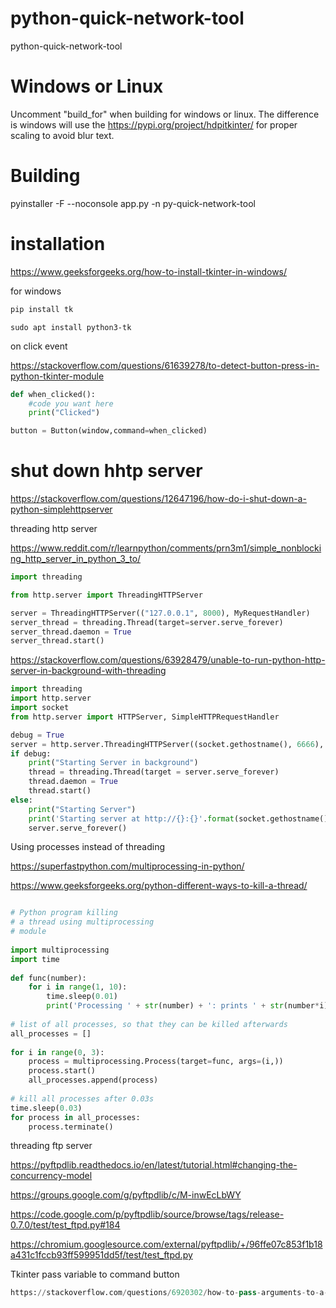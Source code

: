 # python-quick-network-tool
python-quick-network-tool

# Windows or Linux

Uncomment "build_for" when building for windows or linux.
The difference is windows will use the https://pypi.org/project/hdpitkinter/ for proper scaling to avoid blur text.

# Building

pyinstaller -F --noconsole app.py -n py-quick-network-tool

# installation

https://www.geeksforgeeks.org/how-to-install-tkinter-in-windows/

for windows

```python
pip install tk

```

```linux
sudo apt install python3-tk

```


on click event

https://stackoverflow.com/questions/61639278/to-detect-button-press-in-python-tkinter-module

```python
def when_clicked():
    #code you want here
    print("Clicked")

button = Button(window,command=when_clicked)

```

# shut down hhtp server

https://stackoverflow.com/questions/12647196/how-do-i-shut-down-a-python-simplehttpserver



threading http server

https://www.reddit.com/r/learnpython/comments/prn3m1/simple_nonblocking_http_server_in_python_3_to/



```python
import threading

from http.server import ThreadingHTTPServer

server = ThreadingHTTPServer(("127.0.0.1", 8000), MyRequestHandler)
server_thread = threading.Thread(target=server.serve_forever)
server_thread.daemon = True
server_thread.start()

```

https://stackoverflow.com/questions/63928479/unable-to-run-python-http-server-in-background-with-threading

```python
import threading
import http.server
import socket 
from http.server import HTTPServer, SimpleHTTPRequestHandler

debug = True
server = http.server.ThreadingHTTPServer((socket.gethostname(), 6666), SimpleHTTPRequestHandler)
if debug:
    print("Starting Server in background")
    thread = threading.Thread(target = server.serve_forever)
    thread.daemon = True
    thread.start()
else:
    print("Starting Server")
    print('Starting server at http://{}:{}'.format(socket.gethostname(), 6666))
    server.serve_forever()

```

Using processes instead of threading

https://superfastpython.com/multiprocessing-in-python/

https://www.geeksforgeeks.org/python-different-ways-to-kill-a-thread/

```python

# Python program killing
# a thread using multiprocessing
# module
 
import multiprocessing
import time
 
def func(number):
    for i in range(1, 10):
        time.sleep(0.01)
        print('Processing ' + str(number) + ': prints ' + str(number*i))
 
# list of all processes, so that they can be killed afterwards
all_processes = []
 
for i in range(0, 3):
    process = multiprocessing.Process(target=func, args=(i,))
    process.start()
    all_processes.append(process)
 
# kill all processes after 0.03s
time.sleep(0.03)
for process in all_processes:
    process.terminate()
```


threading ftp server

https://pyftpdlib.readthedocs.io/en/latest/tutorial.html#changing-the-concurrency-model

https://groups.google.com/g/pyftpdlib/c/M-inwEcLbWY

https://code.google.com/p/pyftpdlib/source/browse/tags/release-0.7.0/test/test_ftpd.py#184

https://chromium.googlesource.com/external/pyftpdlib/+/96ffe07c853f1b18a431c1fccb93ff599951dd5f/test/test_ftpd.py



Tkinter pass variable to command button

```python
https://stackoverflow.com/questions/6920302/how-to-pass-arguments-to-a-button-command-in-tkinter

```

